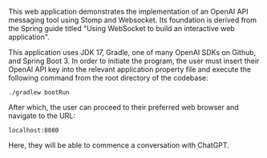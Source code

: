 

This web application demonstrates the implementation of an OpenAI API messaging tool
using Stomp and Websocket. Its foundation is derived from the Spring guide 
titled "Using WebSocket to build an interactive web application".

This application uses JDK 17, Gradle, one of many OpenAI SDKs on Github, and Spring Boot 3. In order to initiate the program, the user must insert their OpenAI API key 
into the relevant application property file and execute the following command from the root directory of the codebase:
```
./gradlew bootRun
```
After which, the user can proceed to their preferred web browser and navigate to the URL:
```
localhost:8080
```
Here, they will be able to commence a conversation with ChatGPT.
